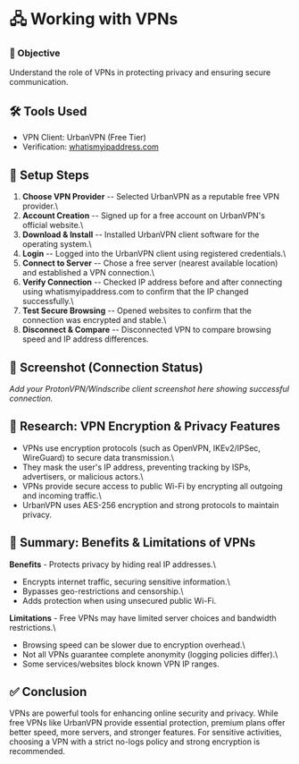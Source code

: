 # 🖧 Working with VPNs

### 🎯 Objective
Understand the role of VPNs in protecting privacy and ensuring secure
communication.

## 🛠️ Tools Used

-   VPN Client: UrbanVPN (Free Tier)
-   Verification:
    [whatismyipaddress.com](https://www.whatismyipaddress.com)

## 📌 Setup Steps

1.  **Choose VPN Provider** -- Selected UrbanVPN as a reputable free
    VPN provider.\
2.  **Account Creation** -- Signed up for a free account on UrbanVPN's
    official website.\
3.  **Download & Install** -- Installed UrbanVPN client software for
    the operating system.\
4.  **Login** -- Logged into the UrbanVPN client using registered
    credentials.\
5.  **Connect to Server** -- Chose a free server (nearest available
    location) and established a VPN connection.\
6.  **Verify Connection** -- Checked IP address before and after
    connecting using whatismyipaddress.com to confirm that the IP
    changed successfully.\
7.  **Test Secure Browsing** -- Opened websites to confirm that the
    connection was encrypted and stable.\
8.  **Disconnect & Compare** -- Disconnected VPN to compare browsing
    speed and IP address differences.

## 📸 Screenshot (Connection Status)

*Add your ProtonVPN/Windscribe client screenshot here showing successful
connection.*

## 🧐 Research: VPN Encryption & Privacy Features

-   VPNs use encryption protocols (such as OpenVPN, IKEv2/IPSec,
    WireGuard) to secure data transmission.\
-   They mask the user's IP address, preventing tracking by ISPs,
    advertisers, or malicious actors.\
-   VPNs provide secure access to public Wi-Fi by encrypting all
    outgoing and incoming traffic.\
-   UrbanVPN uses AES-256 encryption and strong protocols to maintain
    privacy.

## 📝 Summary: Benefits & Limitations of VPNs

**Benefits** - Protects privacy by hiding real IP addresses.\
- Encrypts internet traffic, securing sensitive information.\
- Bypasses geo-restrictions and censorship.\
- Adds protection when using unsecured public Wi-Fi.

**Limitations** - Free VPNs may have limited server choices and
bandwidth restrictions.\
- Browsing speed can be slower due to encryption overhead.\
- Not all VPNs guarantee complete anonymity (logging policies differ).\
- Some services/websites block known VPN IP ranges.

## ✅ Conclusion

VPNs are powerful tools for enhancing online security and privacy. While
free VPNs like UrbanVPN provide essential protection, premium plans
offer better speed, more servers, and stronger features. For sensitive
activities, choosing a VPN with a strict no-logs policy and strong
encryption is recommended.
